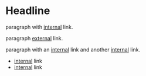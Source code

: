 # Headline

paragraph with [internal](url) link.

paragraph [external](http://example.com) link.

paragraph with an [internal](url) link and another [internal](url#hash) link.

* [internal](url) link
* [internal](url) link
